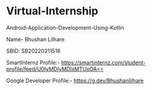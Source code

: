 # Virtual-Internship

Android-Application-Development-Using-Kotlin

Name- Bhushan Lilhare

SBID: SB20220211518

SmartInternz Profile:- https://smartinternz.com/student-profile/feed/U0IyMDIyMDIxMTUxOA==

Google Developer Profile:-
https://g.dev/Bhushanlilhare
